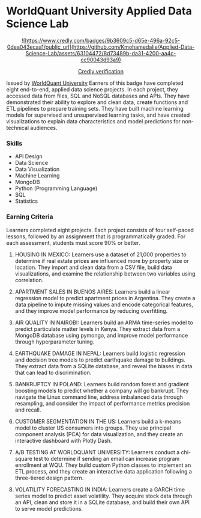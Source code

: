 # WorldQuant University Applied Data Science Lab

<div align="center">

  
![https://www.credly.com/badges/9b3609c5-d65e-496a-92c5-0dea043ecaa1/public_url](https://github.com/Kmohamedalie/Applied-Data-Science-Lab/assets/63104472/8d73489b-da31-4200-aa4c-cc90043d93a9)

[Credly verification](https://www.credly.com/badges/9b3609c5-d65e-496a-92c5-0dea043ecaa1/public_url)
</div>


Issued by [WorldQuant University](https://www.credly.com/organizations/wqu/badges)
Earners of this badge have completed eight end-to-end, applied data science projects. In each project, they accessed data from files, SQL and NoSQL databases and APIs. They have demonstrated their ability to explore and clean data, create functions and ETL pipelines to prepare training sets. They have built machine learning models for supervised and unsupervised learning tasks, and have created visualizations to explain data characteristics and model predictions for non-technical audiences.

### Skills

* API Design
* Data Science
* Data Visualization
* Machine Learning
* MongoDB
* Python (Programming Language)
* SQL
* Statistics





### Earning Criteria

Learners completed eight projects. Each project consists of four self-paced lessons, followed by an assignment that is programmatically graded. For each assessment, students must score 90% or better.



1. HOUSING IN MEXICO: Learners use a dataset of 21,000 properties to determine if real estate prices are influenced more by property size or location. They import and clean data from a CSV file, build data visualizations, and examine the relationship between two variables using correlation.



2. APARTMENT SALES IN BUENOS AIRES: Learners build a linear regression model to predict apartment prices in Argentina. They create a data pipeline to impute missing values and encode categorical features, and they improve model performance by reducing overfitting.



3. AIR QUALITY IN NAIROBI: Learners build an ARMA time-series model to predict particulate matter levels in Kenya. They extract data from a MongoDB database using pymongo, and improve model performance through hyperparameter tuning.



4. EARTHQUAKE DAMAGE IN NEPAL: Learners build logistic regression and decision tree models to predict earthquake damage to buildings. They extract data from a SQLite database, and reveal the biases in data that can lead to discrimination.



5. BANKRUPTCY IN POLAND: Learners build random forest and gradient boosting models to predict whether a company will go bankrupt. They navigate the Linux command line, address imbalanced data through resampling, and consider the impact of performance metrics precision and recall.



6. CUSTOMER SEGMENTATION IN THE US: Learners build a k-means model to cluster US consumers into groups. They use principal component analysis (PCA) for data visualization, and they create an interactive dashboard with Plotly Dash.



7. A/B TESTING AT WORLDQUANT UNIVERSITY: Learners conduct a chi-square test to determine if sending an email can increase program enrollment at WQU. They build custom Python classes to implement an ETL process, and they create an interactive data application following a three-tiered design pattern.



8. VOLATILITY FORECASTING IN INDIA: Learners create a GARCH time series model to predict asset volatility. They acquire stock data through an API, clean and store it in a SQLite database, and build their own API to serve model predictions.

